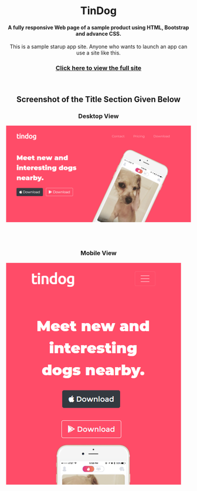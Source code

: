 <h1 align="center"> TinDog</h1>
<h4 align="center"> A fully responsive Web page of a sample product using HTML, Bootstrap and advance CSS.</h4>
<p align="center">This is a sample starup app site. Anyone who wants to launch an app can use a site like this.</p>
<h3 align="center"><a href="https://musfiqdehan.github.io/StartUp-App-Site/">Click here to view the full site<a/></h3>
<br>
<h2 align="center">Screenshot of the <b>Title</b> Section Given Below</h2>
  
<h3 align="center">Desktop View</h3>
<img src="images/TinDog-img.png" alt="dog-img">

<br><br>

<h3 align="center">Mobile View</h3>
<img align="center" src="images/Screenshot-2.png" alt="dog-img-mobile">

